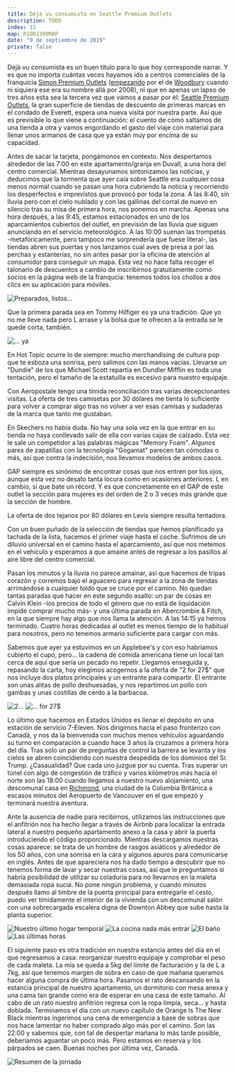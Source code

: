 ```yaml
---
title: Déjà vu consumista en Seattle Premium Outlets
description: TODO
index: 15
map: R19D1300MAP
date: "9 de septiembre de 2019"
private: false
---
```

Dejà vu consumista es un buen título para lo que hoy corresponde narrar. Y es que no importa cuántas veces hayamos ido a centros comerciales de la franquicia [Simon Premium Outlets](https://www.premiumoutlets.com/spanish "Franquicia de centros comerciales Simon Premium Outlets") ([empezando](/viajes/2008nuevayork/ "Diario de viaje Nueva York, 2008") por el de [Woodbury](https://www.premiumoutlets.com/outlet/woodbury-common "Woodbury Common Premium Outlets") cuando ni siquiera ese era su nombre allá por 2008), ni que en apenas un lapso de tres años esta sea la tercera vez que vamos a pasar por él: [Seattle Premium Outlets](https://www.premiumoutlets.com/outlet/seattle), la gran superficie de tiendas de descuento de primeras marcas en el condado de Everett, espera una nueva visita por nuestra parte. Así que es previsible lo que viene a continuación: el cuento de cómo saltamos de una tienda a otra y vamos engordando el gasto del viaje con material para llenar unos armarios de casa que ya están muy por encima de su capacidad.

Antes de sacar la tarjeta, pongámonos en contexto. Nos despertamos alrededor de las 7:00 en este apartamento/granja en Duvall, a una hora del centro comercial. Mientras desayunamos sintonizamos las noticias, y deducimos que la tormenta que ayer caía sobre Seattle era cualquier cosa menos normal cuando se pasan una hora cubriendo la noticia y recorriendo los desperfectos e imprevistos que provocó por toda la zona. A las 8:40, sin lluvia pero con el cielo nublado y con las gallinas del corral de nuevo en silencio tras su misa de primera hora, nos ponemos en marcha. Apenas una hora después, a las 9:45, estamos estacionados en uno de los aparcamientos cubiertos del outlet, en previsión de las lluvia que siguen anunciando en el servicio meteorológico. A las 10:00 suenan las trompetas -metafóricamente, pero tampoco me sorprendería que fuese literal-, las tiendas abren sus puertas y nos lanzamos cual aves de presa a por las perchas y estanterías, no sin antes pasar por la oficina de atención al consumidor para conseguir un mapa. Esta vez no hace falta recoger el talonario de descuentos a cambio de inscribirnos gratuitamente como socios en la página web de la franqucia: tenemos todos los chollos a dos clics en su aplicación para móviles.

![Preparados, listos...](R19D1301)

Que la primera parada sea en Tommy Hilfiger es ya una tradición. Que yo no me lleve nada pero L arrase y la bolsa que te ofrecen a la entrada se le quede corta, también.

![... ya](R19D1302)

En Hot Topic ocurre lo de siempre: mucho merchandising de cultura pop que te esboza una sonrisa, pero salimos con las manos vacías. Llevarse un "Dundie" de los que Michael Scott repartía en Dundler Mifflin es toda una tentación, pero el tamaño de la estatuilla es excesivo para nuestro equipaje.

Con Aeropostale tengo una tímida reconciliación tras varias decepcionantes visitas. La oferta de tres camisetas por 30 dólares me tienta lo suficiente para volver a comprar algo tras no volver a ver esas camisas y sudaderas de la marca que tanto me gustaban.

En Skechers no había duda. No hay una sola vez en la que entrar en su tienda no haya conllevado salir de ella con varias cajas de calzado. Esta vez le sale un competidor a las palabras mágicas "Memory Foam". Algunos pares de zapatillas con la tecnología "Gogamat" parecen tan cómodas o más, así que contra la indecisión, nos llevamos modelos de ambos casos.

GAP siempre es sinónimo de encontrar cosas que nos entren por los ojos, aunque esta vez no desato tanta locura como en ocasiones anteriores. L en cambio, sí que bate un récord. Y es que concretamente en el GAP de este outlet la sección para mujeres es del orden de 2 o 3 veces más grande que la sección de hombre.

La oferta de dos tejanos por 80 dólares en Levis siempre resulta tentadora.

Con un buen puñado de la selección de tiendas que hemos planificado ya tachada de la lista, hacemos el primer viaje hasta el coche. Sufrimos de un diluvio universal en el camino hasta el aparcamiento, así que nos metemos en el vehículo y esperamos a que amaine antes de regresar a los pasillos al aire libre del centro comercial.

Pasan los minutos y la lluvia no parece amainar, así que hacemos de tripas corazón y corremos bajo el aguacero para regresar a la zona de tiendas arrimándose a cualquier toldo que se cruce por el camino. No quedan tantas paradas que hacer en este segundo asalto: un par de cosas en Calvin Klein -los precios de todo el género que no está de liquidación impide comprar mucho más- y una última parada en Abercrombie & Fitch, en la que siempre hay algo que nos llama la atención. A las 14:15 ya hemos terminado. Cuatro horas dedicadas al outlet es menos tiempo de lo habitual para nosotros, pero no tenemos armario suficiente para cargar con más.

Sabemos que ayer ya estuvimos en un Applebee's y con eso habríamos cubierto el cupo, pero... la cadena de comida americana tiene un local tan cerca de aquí que sería un pecado no repetir. Llegamos enseguida y, repasando la carta, hoy elegimos acogernos a la oferta de "2 for 27$" que nos incluye dos platos principales y un entrante para compartir. El entrante son unas alitas de pollo deshuesadas, y nos repartimos un pollo con gambas y unas costillas de cerdo a la barbacoa.

![2...](R19D1303)
![... for 27$](R19D1304)

Lo último que hacemos en Estados Unidos es llenar el depósito en una estación de servicio 7-Eleven. Nos dirigimos hacia el paso fronterizo con Canadá, y nos da la bienvenida con muchos menos vehículos aguardando su turno en comparación a cuando hace 3 años la cruzamos a primera hora del día. Tras solo un par de preguntas de control la barrera se levanta y los cielos se abren coincidiendo con nuestra despedida de los dominios del Sr. Trump. ¿Casaualidad? Que cada uno juzgue por su cuenta. Tras superar un túnel con algo de congestión de tráfico y varios kilómetros más hacia el norte son las 18:00 cuando llegamos a nuestro nuevo alojamiento, una descomunal casa en [Richmond](https://es.wikipedia.org/wiki/Richmond_(Columbia_Brit%C3%A1nica) "Richmond, British Columbia"), una ciudad de la Columbia Británica a escasos minutos del Aeropuerto de Vancouver en el que empezó y terminará nuestra aventura.

Ante la ausencia de nadie para recibirnos, utilizamos las instrucciones que el anfitrión nos ha hecho llegar a través de Airbnb para localizar la entrada lateral a nuestro pequeño apartamento anexo a la casa y abrir la puerta introduciendo el código proporcionado. Mientras descargamos nuestras cosas aparece: se trata de un hombre de rasgos asiáticos y alrededor de los 50 años, con una sonrisa en la cara y algunos apuros para comunicarse en inglés. Antes de que apareciera nos ha dado tiempo a descubrir que no tenemos forma de lavar y secar nuestras cosas, así que le preguntamos si habría posibilidad de utilizar su coladuría para no llevarnos en la maleta demasiada ropa sucia. No pone ningún problema, y cuando minutos después llamo al timbre de la puerta principal para entregarle el cesto, puedo ver tímidamente el interior de la vivienda con un descomunal salón con una sobrecargada escalera digna de Downton Abbey que sube hasta la planta superior.

![Nuestro último hogar temporal](R19D1305)
![La cocina nada más entrar](R19D1306)
![El baño](R19D1307)
![Las últimas horas](R19D1308)

El siguiente paso es otra tradición en nuestra estancia antes del día en el que regresamos a casa: reorganizar nuestro equipaje y comprobar el peso de cada maleta. La mía se queda a 5kg del límite de facturación y la de L a 7kg, así que tenemos margen de sobra en caso de que mañana queramos hacer alguna compra de última hora. Pasamos el rato descansando en la estancia principal de nuestro apartamento, un dormitorio con mesa anexa y una cama tan grande como era de esperar en una casa de este tamaño. Al cabo de un rato nuestro anfitrión regresa con la ropa limpia, seca... y hasta doblada. Terminamos el día con un nuevo capítulo de Orange Is The New Black mientras ingerimos una cena de emergencia a base de sobras que nos hace lamentar no haber comprado algo más por el camino. Son las 22:00 y sabemos que, con tal de despertar mañana lo más tarde posible, deberíamos aguantar un poco más. Pero estamos en reserva y los párpados se caen. Buenas noches por última vez, Canadá.

![Resumen de la jornada](R19D1309)